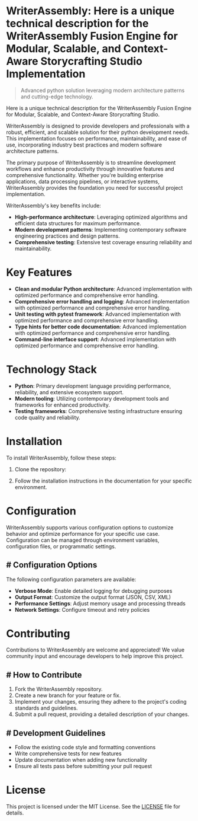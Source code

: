 <!-- fallback_WriterAssembly_20250804215722_17715 -->

# WriterAssembly: Here is a unique technical description for the WriterAssembly Fusion Engine for Modular, Scalable, and Context-Aware Storycrafting Studio Implementation
> Advanced python solution leveraging modern architecture patterns and cutting-edge technology.

Here is a unique technical description for the WriterAssembly Fusion Engine for Modular, Scalable, and Context-Aware Storycrafting Studio.

WriterAssembly is designed to provide developers and professionals with a robust, efficient, and scalable solution for their python development needs. This implementation focuses on performance, maintainability, and ease of use, incorporating industry best practices and modern software architecture patterns.

The primary purpose of WriterAssembly is to streamline development workflows and enhance productivity through innovative features and comprehensive functionality. Whether you're building enterprise applications, data processing pipelines, or interactive systems, WriterAssembly provides the foundation you need for successful project implementation.

WriterAssembly's key benefits include:

* **High-performance architecture**: Leveraging optimized algorithms and efficient data structures for maximum performance.
* **Modern development patterns**: Implementing contemporary software engineering practices and design patterns.
* **Comprehensive testing**: Extensive test coverage ensuring reliability and maintainability.

# Key Features

* **Clean and modular Python architecture**: Advanced implementation with optimized performance and comprehensive error handling.
* **Comprehensive error handling and logging**: Advanced implementation with optimized performance and comprehensive error handling.
* **Unit testing with pytest framework**: Advanced implementation with optimized performance and comprehensive error handling.
* **Type hints for better code documentation**: Advanced implementation with optimized performance and comprehensive error handling.
* **Command-line interface support**: Advanced implementation with optimized performance and comprehensive error handling.

# Technology Stack

* **Python**: Primary development language providing performance, reliability, and extensive ecosystem support.
* **Modern tooling**: Utilizing contemporary development tools and frameworks for enhanced productivity.
* **Testing frameworks**: Comprehensive testing infrastructure ensuring code quality and reliability.

# Installation

To install WriterAssembly, follow these steps:

1. Clone the repository:


2. Follow the installation instructions in the documentation for your specific environment.

# Configuration

WriterAssembly supports various configuration options to customize behavior and optimize performance for your specific use case. Configuration can be managed through environment variables, configuration files, or programmatic settings.

## # Configuration Options

The following configuration parameters are available:

* **Verbose Mode**: Enable detailed logging for debugging purposes
* **Output Format**: Customize the output format (JSON, CSV, XML)
* **Performance Settings**: Adjust memory usage and processing threads
* **Network Settings**: Configure timeout and retry policies

# Contributing

Contributions to WriterAssembly are welcome and appreciated! We value community input and encourage developers to help improve this project.

## # How to Contribute

1. Fork the WriterAssembly repository.
2. Create a new branch for your feature or fix.
3. Implement your changes, ensuring they adhere to the project's coding standards and guidelines.
4. Submit a pull request, providing a detailed description of your changes.

## # Development Guidelines

* Follow the existing code style and formatting conventions
* Write comprehensive tests for new features
* Update documentation when adding new functionality
* Ensure all tests pass before submitting your pull request

# License

This project is licensed under the MIT License. See the [LICENSE](https://github.com/coralnws/WriterAssembly/blob/main/LICENSE) file for details.
